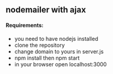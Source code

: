 ## nodemailer with ajax

#### Requirements:
  - you need to have nodejs installed
  - clone the repository
  - change domain to yours in server.js
  - npm install then npm start
  - in your browser open localhost:3000
